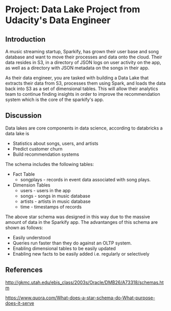 # Project: Data Lake Project from Udacity's Data Engineer 

## Introduction

A music streaming startup, Sparkify, has grown their user base and song database and want to move their processes and data onto the cloud. Their data resides in S3, in a directory of JSON logs on user activity on the app, as well as a directory with JSON metadata on the songs in their app.

As their data engineer, you are tasked with building a Data Lake that extracts their data from S3, processes them using Spark, and loads the data back into S3 as a set of dimensional tables. This will allow their analytics team to continue finding insights in order to improve the recommendation system which is the core of the sparkify's app.

## Discussion 

Data lakes are core components in data science, according to databricks a data lake is 

* Statistics about songs, users, and artists
* Predict customer churn 
* Build recommendation systems 

The schema includes the following tables: 

* Fact Table
    * songplays - records in event data associated with song plays.
* Dimension Tables
    * users - users in the app 
    * songs - songs in music database 
    * artists - artists in music database 
    * time - timestamps of records 


The above star schema was designed in this way due to the massive amount of data in the Sparkify app. The advantanges of this schema are shown as follows:

* Easily understood
* Queries run faster than they do against an OLTP system. 
* Enabling dimensional tables to be easily updated
* Enabling new facts to be easily added i.e. regularly or selectively


## References 

http://gkmc.utah.edu/ebis_class/2003s/Oracle/DMB26/A73318/schemas.htm

https://www.quora.com/What-does-a-star-schema-do-What-purpose-does-it-serve
